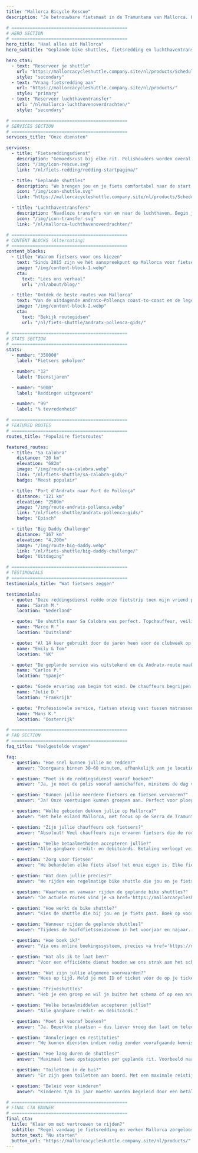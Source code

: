 ```yaml
---
title: "Mallorca Bicycle Rescue"
description: "Je betrouwbare fietsmaat in de Tramuntana van Mallorca. Fietsredding, shuttles en luchthaventransfers voor wielrenners."

# ============================================
# HERO SECTION
# ============================================
hero_title: "Haal alles uit Mallorca"
hero_subtitle: "Geplande bike shuttles, fietsredding en luchthaventransfers – door fietsers, voor fietsers"

hero_ctas:
  - text: "Reserveer je shuttle"
    url: "https://mallorcacycleshuttle.company.site/nl/products/Scheduled-Bike-Buses-c15728235"
    style: "secondary"
  - text: "Vraag fietsredding aan"
    url: "https://mallorcacycleshuttle.company.site/nl/products/"
    style: "primary"
  - text: "Reserveer luchthaventransfer"
    url: "/nl/mallorca-luchthavenoverdrachten/"
    style: "secondary"

# ============================================
# SERVICES SECTION
# ============================================
services_title: "Onze diensten"

services:
  - title: "Fietsreddingsdienst"
    description: "Gemoedsrust bij elke rit. Polishouders worden overal op Mallorca opgepikt als fiets of lijf het begeeft."
    icon: "/img/icon-rescue.svg"
    link: "/nl/fiets-redding/redding-startpagina/"

  - title: "Geplande shuttles"
    description: "We brengen jou en je fiets comfortabel naar de start van de iconische one-way routes."
    icon: "/img/icon-shuttle.svg"
    link: "https://mallorcacycleshuttle.company.site/nl/products/Scheduled-Bike-Buses-c15728235"

  - title: "Luchthaventransfers"
    description: "Naadloze transfers van en naar de luchthaven. Begin je fietsvakantie stressvrij vanaf het moment dat je landt."
    icon: "/img/icon-transfer.svg"
    link: "/nl/mallorca-luchthavenoverdrachten/"

# ============================================
# CONTENT BLOCKS (Alternating)
# ============================================
content_blocks:
  - title: "Waarom fietsers voor ons kiezen"
    text: "Sinds 2015 zijn we hét aanspreekpunt op Mallorca voor fietsers: we rijden shuttles, doen reddingen over het hele eiland en behandelen fietsen alsof ze van ons zijn. Reken op een vriendelijk, betrouwbaar team, comfortabele bussen en lokale kennis waar je op kunt bouwen."
    image: "/img/content-block-1.webp"
    cta:
      text: "Lees ons verhaal"
      url: "/nl/about/blog/"

  - title: "Ontdek de beste routes van Mallorca"
    text: "Van de uitdagende Andratx–Pollença coast-to-coast en de legendarische klimmen vanaf de havens van Sa Calobra en Valldemossa tot de rustige binnenwegen – Mallorca is een fietsparadijs van wereldklasse. Onze uitgebreide routegidsen helpen je perfecte one-way ritten te plannen met gedetailleerde kaarten, hoogteprofielen en insider-tips."
    image: "/img/content-block-2.webp"
    cta:
      text: "Bekijk routegidsen"
      url: "/nl/fiets-shuttle/andratx-pollenca-gids/"

# ============================================
# STATS SECTION
# ============================================
stats:
  - number: "350000"
    label: "Fietsers geholpen"

  - number: "12"
    label: "Dienstjaren"

  - number: "5000"
    label: "Reddingen uitgevoerd"

  - number: "99"
    label: "% tevredenheid"

# ============================================
# FEATURED ROUTES
# ============================================
routes_title: "Populaire fietsroutes"

featured_routes:
  - title: "Sa Calobra"
    distance: "20 km"
    elevation: "682m"
    image: "/img/route-sa-calobra.webp"
    link: "/nl/fiets-shuttle/sa-calobra-gids/"
    badge: "Meest populair"

  - title: "Port d'Andratx naar Port de Pollença"
    distance: "121 km"
    elevation: "2500m"
    image: "/img/route-andratx-pollenca.webp"
    link: "/nl/fiets-shuttle/andratx-pollenca-gids/"
    badge: "Episch"

  - title: "Big Daddy Challenge"
    distance: "167 km"
    elevation: "4,200m"
    image: "/img/route-big-daddy.webp"
    link: "/nl/fiets-shuttle/big-daddy-challenge/"
    badge: "Uitdaging"

# ============================================
# TESTIMONIALS
# ============================================
testimonials_title: "Wat fietsers zeggen"

testimonials:
  - quote: "Deze reddingsdienst redde onze fietstrip toen mijn vriend pech had. Professioneel, snel en vriendelijk. Echt een aanrader!"
    name: "Sarah M."
    location: "Nederland"

  - quote: "De shuttle naar Sa Calobra was perfect. Topchauffeur, veilige fietsvervoer en we startten precies waar we wilden, met frisse benen. Elke cent waard."
    name: "Marco R."
    location: "Duitsland"

  - quote: "Al 14 keer gebruikt door de jaren heen voor de clubweek op Mallorca. Luchthaventransfer en geplande shuttle naar Andratx. De gemoedsrust is het al waard. Ze weten wat ze doen."
    name: "Emily & Tom"
    location: "VK"

  - quote: "De geplande service was uitstekend en de Andratx-route maakte onze fietsvakantie. Kan niet wachten tot volgend jaar!"
    name: "Carlos P."
    location: "Spanje"

  - quote: "Goede ervaring van begin tot eind. De chauffeurs begrijpen echt wat fietsers nodig hebben. Inmiddels vier ritten met hen gedaan."
    name: "Julie D."
    location: "Frankrijk"

  - quote: "Professionele service, fietsen stevig vast tussen matrassen, en de routes zijn spectaculair. Sterk aanbevolen voor serieuze fietsers."
    name: "Hans K."
    location: "Oostenrijk"

# ============================================
# FAQ SECTION
# ============================================
faq_title: "Veelgestelde vragen"

faq:
  - question: "Hoe snel kunnen jullie me redden?"
    answer: "Doorgaans binnen 30–60 minuten, afhankelijk van je locatie op Mallorca. We hebben meerdere voertuigen over het eiland gestationeerd voor snelle respons."

  - question: "Moet ik de reddingsdienst vooraf boeken?"
    answer: "Ja, je moet de polis vooraf aanschaffen, minstens de dag vóór gebruik (geldig voor je hele verblijf)."

  - question: "Kunnen jullie meerdere fietsers en fietsen vervoeren?"
    answer: "Ja! Onze voertuigen kunnen groepen aan. Perfect voor ploegjes of clubs."

  - question: "Welke gebieden dekken jullie op Mallorca?"
    answer: "Het hele eiland Mallorca, met focus op de Serra de Tramuntana waar de beste one-way routes zijn – van Andratx tot Pollença en alles daartussen."

  - question: "Zijn jullie chauffeurs ook fietsers?"
    answer: "Absoluut! Veel chauffeurs zijn ervaren fietsers die de routes, de uitdagingen en jouw noden kennen."

  - question: "Welke betaalmethoden accepteren jullie?"
    answer: "Alle gangbare credit- en debitcards. Betaling verloopt veilig via Stripe."

  - question: "Zorg voor fietsen"
    answer: "We behandelen elke fiets alsof het onze eigen is. Elke fiets wordt veilig ingeladen in maatwerkaanhangers, opgevangen tussen matrassen, zodat hij in dezelfde staat aankomt als bij vertrek."

  - question: "Wat doen jullie precies?"
    answer: "We rijden een regelmatige bike shuttle die jou en je fiets naar de start van Mallorca's iconische one-way bucket-list routes brengt (<a href='https://mallorcacycleshuttle.company.site/nl/products/' target='_blank' rel='noopener noreferrer'>dienstregeling hier</a>). We bieden redding voor fiets én fietser bij pech (<a href='https://mallorcacycleshuttle.company.site/nl/products/' target='_blank' rel='noopener noreferrer'>link hier</a>). En we verzorgen privé-luchthaventransfers met directe prijsopgave (<a href='/nl/mallorca-luchthavenoverdrachten/'>hier</a>)."

  - question: "Waarheen en vanwaar rijden de geplande bike shuttles?"
    answer: "De actuele routes vind je <a href='https://mallorcacycleshuttle.company.site/nl/products/' target='_blank' rel='noopener noreferrer'>hier</a>."

  - question: "Hoe werkt de bike shuttle?"
    answer: "Kies de shuttle die bij jou en je fiets past. Boek op voorhand – plaatsen zijn beperkt. Kom minstens 15 minuten vóór vertrek met ID of ticket (op je telefoon is ideaal) zodat je fiets geladen kan worden. <a href='https://mallorcacycleshuttle.company.site/nl/products/' target='_blank' rel='noopener noreferrer'>Boek hier</a>. Geniet van de rit naar je bestemming en van de terugweg op de fiets. Simpel, efficiënt, essentieel."

  - question: "Wanneer rijden de geplande shuttles?"
    answer: "Tijdens de hoofdfietsseizoenen in het voorjaar en najaar. Het volledige schema van de bike bus staat <a href='https://mallorcacycleshuttle.company.site/nl/products/' target='_blank' rel='noopener noreferrer'>hier</a>."

  - question: "Hoe boek ik?"
    answer: "Via ons online boekingssysteem, precies <a href='https://mallorcacycleshuttle.company.site/nl/products/' target='_blank' rel='noopener noreferrer'>hier</a>."

  - question: "Wat als ik te laat ben?"
    answer: "Voor een efficiënte dienst houden we ons strak aan het schema. We kunnen niet wachten op laatkomers. Wees vóór de op je ticket vermelde laadtijd bij het vertrekpunt. Omdat jouw afwezigheid anderen kan hinderen bij boeken, vergoeden we gemiste shuttles niet."

  - question: "Wat zijn jullie algemene voorwaarden?"
    answer: "Wees op tijd. Meld je met ID of ticket vóór de op je ticket vermelde laadtijd. Volledige voorwaarden hier."

  - question: "Privéshuttles"
    answer: "Heb je een groep en wil je buiten het schema of op een ander tijdstip? Mail dan naar admin@mallorcacycleshuttle.com met datum, opstapplaats, bestemming en groepsgrootte – we doen ons best om je in te plannen."

  - question: "Welke betaalmiddelen accepteren jullie?"
    answer: "Alle gangbare credit- en debitcards."

  - question: "Moet ik vooraf boeken?"
    answer: "Ja. Beperkte plaatsen – dus liever vroeg dan laat om teleurstelling te voorkomen. We raden aan om je rit vroeg in je verblijf te plannen: frisse benen en een reservedag als het weer tegenzit. <a href='https://mallorcacycleshuttle.company.site/nl/products/' target='_blank' rel='noopener noreferrer'>Boek hier</a>."

  - question: "Annuleringen en restituties"
    answer: "We kunnen diensten indien nodig zonder voorafgaande kennisgeving opschorten of annuleren. Bij annulering van een shuttle krijg je volledige restitutie of een plaats op een alternatief. Wil je omboeken? Dat kan mogelijk, per geval beoordeeld. Alle details staan in de volledige voorwaarden hier."

  - question: "Hoe lang duren de shuttles?"
    answer: "Maximaal twee opstappunten per geplande rit. Voorbeeld naar Andratx: Port de Pollença, laden vanaf 07:15; vervolgens Alcúdia, laden vanaf 07:35; gemiddelde aankomst in Andratx rond 09:15, afhankelijk van verkeer."

  - question: "Toiletten in de bus?"
    answer: "Er zijn geen toiletten aan boord. Met een maximale reistijd van 90 minuten is dat meestal niet nodig. Let gewoon op wat je drinkt vóór en tijdens de rit."

  - question: "Beleid voor kinderen"
    answer: "Kinderen t/m 15 jaar moeten worden begeleid door een betalende volwassene. Alle stoelen hebben dezelfde prijs."

# ============================================
# FINAL CTA BANNER
# ============================================
final_cta:
  title: "Klaar om met vertrouwen te rijden?"
  subtitle: "Regel vandaag je fietsredding en verken Mallorca zorgeloos"
  button_text: "Nu starten"
  button_url: "https://mallorcacycleshuttle.company.site/nl/products/"
---
```

